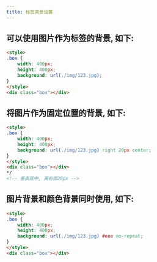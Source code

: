 ```yaml
---
title: 标签背景设置
---
```


## 可以使用图片作为标签的背景, 如下:
```html
<style>
.box {
	width: 400px;
	height: 400px;
	background: url(./img/123.jpg);
}
</style>
<div class="box"></div>
```

## 将图片作为固定位置的背景, 如下:
```html
<style>
.box {
	width: 400px;
	height: 400px;
	background: url(./img/123.jpg) right 20px center;
}
</style>
<div class="box"></div>
*/
<!-- 垂直居中, 离右面20px -->
```

## 图片背景和颜色背景同时使用, 如下:
```html
<style>
.box {
	width: 400px;
	height: 400px;
	background: url(./img/123.jpg) #eee no-repeat;
}
</style>
<div class="box"></div>
```
